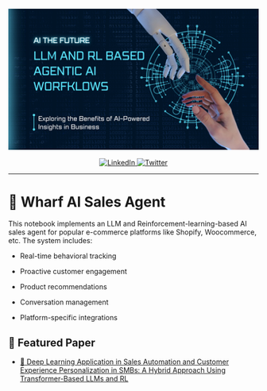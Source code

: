 <p align="center">
  <a href="http://www.theunwindai.com">
    <img src="docs/banner/beastmode.png" width="900px" alt="wharf AI">
  </a>
</p>

<p align="center">
  <a href="https://www.linkedin.com/in/ugochukwu-ibecheozor/">
    <img src="https://img.shields.io/badge/-Follow%20Ugochukwu%20Ibecheozor-blue?logo=linkedin&style=flat-square" alt="LinkedIn">
  </a>
  <a href="https://x.com/_impact_dev">
    <img src="https://img.shields.io/twitter/follow/_impact_dev" alt="Twitter">
  </a>
</p>

<hr/>

# 🌟 Wharf AI Sales Agent

This notebook implements an LLM and Reinforcement-learning-based AI sales agent for popular e-commerce platforms like Shopify, Woocommerce, etc.
The system includes:

-   Real-time behavioral tracking

-   Proactive customer engagement

-   Product recommendations

-   Conversation management

-   Platform-specific integrations


## 📂 Featured Paper
- [💼 Deep Learning Application in Sales Automation and Customer Experience Personalization in SMBs: A Hybrid Approach Using Transformer-Based LLMs and RL](https://www.ijisme.org/portfolio-item/a132113010125/)

